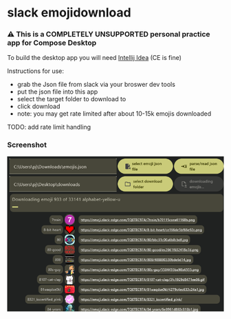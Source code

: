 ﻿# slack emojidownload

### :warning: This is a COMPLETELY UNSUPPORTED personal practice app for Compose Desktop

To build the desktop app you will need [Intellij Idea](https://www.jetbrains.com/idea/download/) (CE is fine)

Instructions for use: 
- grab the Json file from slack via your broswer dev tools
- put the json file into this app
- select the target folder to download to
- click download
- note: you may get rate limited after about 10-15k emojis downloaded


TODO: add rate limit handling

### Screenshot
![Screenshot](https://raw.githubusercontent.com/patrickcousins/emojidownload/main/screenshot.png)
